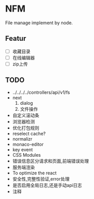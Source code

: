 # NFM

File manage implement by node.

## Featur

- [ ] 收藏目录
- [ ] 在线编辑器
- [ ] zip上传

## TODO

* ../../../../controllers/api/v1/fs
* next
	1. dialog
	2. 文件操作
* 自定义滚动条
* 浏览器检测
* 优化打包规则
* reselect cache?
* normalizr
* monaco-editor
* key event
* CSS Modules
* 错误信息区分请求和页面,前端错误处理
* 服务端渲染
* To optimize the react
* 安全性,完整性验证,error处理
* 是否启用全局日志,还是手动api日志
* 注释